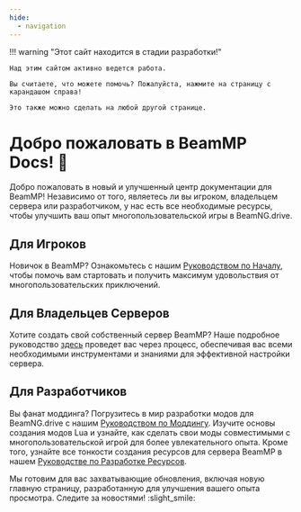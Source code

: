 ```yaml
---
hide:
  - navigation
---
```

!!! warning "Этот сайт находится в стадии разработки!"

    Над этим сайтом активно ведется работа.

    Вы считаете, что можете помочь? Пожалуйста, нажмите на страницу с карандашом справа!

    Это также можно сделать на любой другой странице.

# Добро пожаловать в BeamMP Docs! :tada:

Добро пожаловать в новый и улучшенный центр документации для BeamMP! Независимо от того, являетесь ли вы игроком, владельцем сервера или разработчиком, у нас есть все необходимые ресурсы, чтобы улучшить ваш опыт многопользовательской игры в BeamNG.drive.

## Для Игроков

Новичок в BeamMP? Ознакомьтесь с нашим [Руководством по Началу](../game/getting-started.md), чтобы помочь вам стартовать и получить максимум удовольствия от многопользовательских приключений.

## Для Владельцев Серверов

Хотите создать свой собственный сервер BeamMP? Наше подробное руководство [здесь](../server/create-a-server.md) проведет вас через процесс, обеспечивая вас всеми необходимыми инструментами и знаниями для эффективной настройки сервера.

## Для Разработчиков

Вы фанат моддинга? Погрузитесь в мир разработки модов для BeamNG.drive с нашим [Руководством по Моддингу](../guides/mod-creation/client/getting-started.md). Изучите основы создания модов Lua и узнайте, как сделать свои моды совместимыми с многопользовательской игрой для более увлекательного опыта. Кроме того, узнайте все тонкости создания ресурсов для сервера BeamMP в нашем [Руководстве по Разработке Ресурсов](../guides/mod-creation/server/getting-started.md).

Мы готовим для вас захватывающие обновления, включая новую главную страницу, разработанную для улучшения вашего опыта просмотра. Следите за новостями! :slight_smile:
